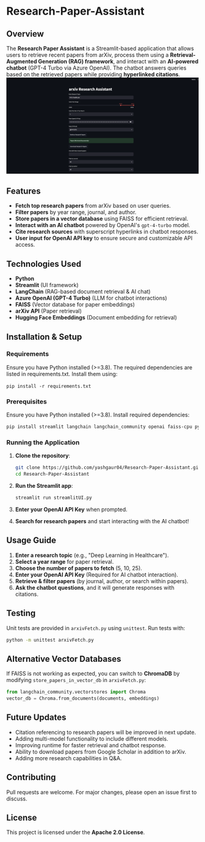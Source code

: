 # Research-Paper-Assistant


## Overview
The **Research Paper Assistant** is a Streamlit-based application that allows users to retrieve recent papers from arXiv, process them using a **Retrieval-Augmented Generation (RAG) framework**, and interact with an **AI-powered chatbot** (GPT-4 Turbo via Azure OpenAI). The chatbot answers queries based on the retrieved papers while providing **hyperlinked citations**.
![Alt text](src/appUI.png)

## Features
- **Fetch top research papers** from arXiv based on user queries.
- **Filter papers** by year range, journal, and author.
- **Store papers in a vector database** using FAISS for efficient retrieval.
- **Interact with an AI chatbot** powered by OpenAI's `gpt-4-turbo` model.
- **Cite research sources** with superscript hyperlinks in chatbot responses.
- **User input for OpenAI API key** to ensure secure and customizable API access.

## Technologies Used
- **Python**
- **Streamlit** (UI framework)
- **LangChain** (RAG-based document retrieval & AI chat)
- **Azure OpenAI (GPT-4 Turbo)** (LLM for chatbot interactions)
- **FAISS** (Vector database for paper embeddings)
- **arXiv API** (Paper retrieval)
- **Hugging Face Embeddings** (Document embedding for retrieval)

## Installation & Setup

### Requirements
Ensure you have Python installed (>=3.8). The required dependencies are listed in requirements.txt. Install them using:

```pip install -r requirements.txt```


### Prerequisites
Ensure you have Python installed (>=3.8). Install required dependencies:

```bash
pip install streamlit langchain langchain_community openai faiss-cpu pydantic arxiv
```

### Running the Application
1. **Clone the repository**:
   ```bash
   git clone https://github.com/yashgaur04/Research-Paper-Assistant.git
   cd Research-Paper-Assistant
   ```

2. **Run the Streamlit app**:
   ```bash
   streamlit run streamlitUI.py
   ```

3. **Enter your OpenAI API Key** when prompted.
4. **Search for research papers** and start interacting with the AI chatbot!

## Usage Guide
1. **Enter a research topic** (e.g., "Deep Learning in Healthcare").
2. **Select a year range** for paper retrieval.
3. **Choose the number of papers to fetch** (5, 10, 25).
4. **Enter your OpenAI API Key** (Required for AI chatbot interaction).
5. **Retrieve & filter papers** (by journal, author, or search within papers).
6. **Ask the chatbot questions**, and it will generate responses with citations.

## Testing
Unit tests are provided in `arxivFetch.py` using `unittest`. Run tests with:
```bash
python -m unittest arxivFetch.py
```

## Alternative Vector Databases
If FAISS is not working as expected, you can switch to **ChromaDB** by modifying `store_papers_in_vector_db` in `arxivFetch.py`:
```python
from langchain_community.vectorstores import Chroma
vector_db = Chroma.from_documents(documents, embeddings)
```

## Future Updates
- Citation referencing to research papers will be improved in next update.
- Adding multi-model functionality to include different models.
- Improving runtime for faster retrieval and chatbot response.
- Ability to download papers from Google Scholar in addition to arXiv.
- Adding more research capabilities in Q&A. 

## Contributing
Pull requests are welcome. For major changes, please open an issue first to discuss.

## License
This project is licensed under the **Apache 2.0 License**.



